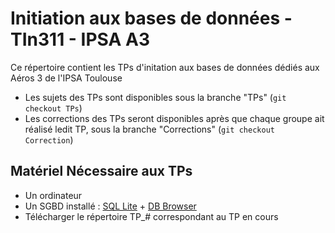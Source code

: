 # Initiation aux bases de données - TIn311 - IPSA A3
Ce répertoire contient les TPs d'initation aux bases de données dédiés aux Aéros 3 de l'IPSA Toulouse
* Les sujets des TPs sont disponibles sous la branche "TPs" (```git checkout TPs```)
* Les corrections des TPs seront disponibles après que chaque groupe ait réalisé ledit TP, sous la branche "Corrections" (```git checkout Correction```)

## Matériel Nécessaire aux TPs
* Un ordinateur
* Un SGBD installé : [SQL Lite](https://www.sqlite.org/download.html) + [DB Browser](https://sqlitebrowser.org/dl/)
* Télécharger le répertoire TP_# correspondant au TP en cours
